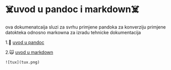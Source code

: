 # ☠️uvod u pandoc i markdown☠️
 ova dokumenatcaija sluzi za svrhu primjene pandoka za konverziju primjene datokteka odnosno markowna za izradu tehnicke dokumentacija 

 1.💩 [uvod u pandoc](docs/02-pandoc-primjeri-konverzije.md) 
 
 2.🙀 [uvod u markdown](docs/01-markdown-primjeri.md)

    ![tux](tux.png)
